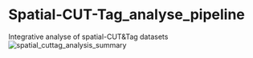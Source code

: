 # Spatial-CUT-Tag_analyse_pipeline
Integrative analyse of spatial-CUT&Tag datasets
![spatial_cuttag_analysis_summary](https://github.com/user-attachments/assets/542be610-d4af-4b43-b1f0-e11feae7ec4d)

